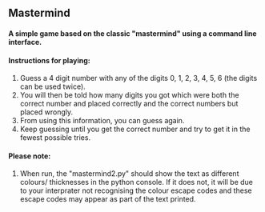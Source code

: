 ## Mastermind
#### A simple game based on the classic "mastermind" using a command line interface.
#### Instructions for playing:
1. Guess a 4 digit number with any of the digits 0, 1, 2, 3, 4, 5, 6 (the digits can be used twice).
2. You will then be told how many digits you got which were both the correct number and placed correctly and the correct numbers but placed wrongly.
3. From using this information, you can guess again.
4. Keep guessing until you get the correct number and try to get it in the fewest possible tries.

#### Please note:
1. When run, the "mastermind2.py" should show the text as different colours/ thicknesses in the python console. If it does not, it will be due to your interprater not recognising the colour escape codes and these escape codes may appear as part of the text printed. 

